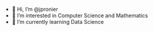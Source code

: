 - 👋 Hi, I’m @jpronier
- 👀 I’m interested in Computer Science and Mathematics
- 🌱 I’m currently learning Data Science 

<!---
jpronier/jpronier is a ✨ special ✨ repository because its `README.md` (this file) appears on your GitHub profile.
You can click the Preview link to take a look at your changes.
--->
